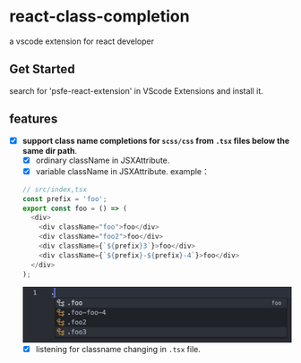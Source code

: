 # react-class-completion

a vscode extension for react developer

## Get Started

search for 'psfe-react-extension' in VScode Extensions and install it.

## features

- [x] **support class name completions for `scss/css` from `.tsx` files below the same dir path**.
  - [x] ordinary className in JSXAttribute.
  - [x] variable className in JSXAttribute. example：
  ```ts
  // src/index,tsx
  const prefix = 'foo';
  export const foo = () => (
    <div>
      <div className="foo">foo</div>
      <div className="foo2">foo</div>
      <div className={`${prefix}3`}>foo</div>
      <div className={`${prefix}-${prefix}-4`}>foo</div>
    </div>
  );
  ```
  ![](./variable_completion.jpg)
  - [x] listening for classname changing in `.tsx` file.
